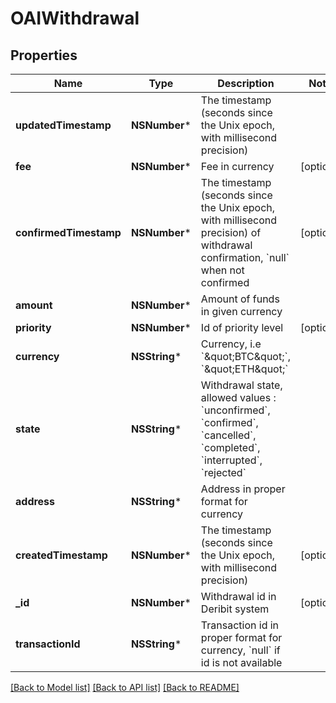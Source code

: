 # OAIWithdrawal

## Properties
Name | Type | Description | Notes
------------ | ------------- | ------------- | -------------
**updatedTimestamp** | **NSNumber*** | The timestamp (seconds since the Unix epoch, with millisecond precision) | 
**fee** | **NSNumber*** | Fee in currency | [optional] 
**confirmedTimestamp** | **NSNumber*** | The timestamp (seconds since the Unix epoch, with millisecond precision) of withdrawal confirmation, &#x60;null&#x60; when not confirmed | [optional] 
**amount** | **NSNumber*** | Amount of funds in given currency | 
**priority** | **NSNumber*** | Id of priority level | [optional] 
**currency** | **NSString*** | Currency, i.e &#x60;\&quot;BTC\&quot;&#x60;, &#x60;\&quot;ETH\&quot;&#x60; | 
**state** | **NSString*** | Withdrawal state, allowed values : &#x60;unconfirmed&#x60;, &#x60;confirmed&#x60;, &#x60;cancelled&#x60;, &#x60;completed&#x60;, &#x60;interrupted&#x60;, &#x60;rejected&#x60; | 
**address** | **NSString*** | Address in proper format for currency | 
**createdTimestamp** | **NSNumber*** | The timestamp (seconds since the Unix epoch, with millisecond precision) | [optional] 
**_id** | **NSNumber*** | Withdrawal id in Deribit system | [optional] 
**transactionId** | **NSString*** | Transaction id in proper format for currency, &#x60;null&#x60; if id is not available | 

[[Back to Model list]](../README.md#documentation-for-models) [[Back to API list]](../README.md#documentation-for-api-endpoints) [[Back to README]](../README.md)



